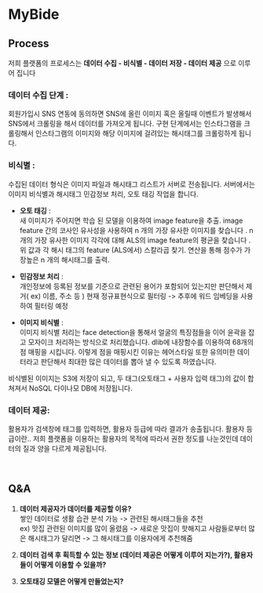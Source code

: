 # MyBide
 
## Process

저희 플랫폼의 프로세스는 **데이터 수집 - 비식별 - 데이터 저장 - 데이터 제공** 으로 이루어 집니다

### 데이터 수집 단계 :

회원가입시 SNS 연동에 동의하면 SNS에 올린 이미지 혹은 올릴때 이벤트가 발생해서
SNS에서 크롤링을 해서 데이터를 가져오게 됩니다. 구현 단계에서는 인스타그램을 크롤링해서
인스타그램의 이미지와 해당 이미지에 걸려있는 해시태그를 크롤링하게 됩니다.

### 비식별 :
수집된 데이터 형식은 이미지 파일과 해시태그 리스트가 서버로 전송됩니다.
서버에서는 이미지 비식별과 해시태그 민감정보 처리, 오토 태깅 작업을 합니다.


- **오토 태깅** :<br>
새 이미지가 주어지면 학습 된 모델을 이용하여 image feature을 추출.
image feature 간의 코사인 유사성을 사용하여 n 개의 가장 유사한 이미지를 찾습니다 .
n 개의 가장 유사한 이미지 각각에 대해 ALS의 image feature의 평균을 찾습니다 .
위 값과 각 해시 태그의 feature (ALS에서) 스칼라곱 찾기.
연산을 통해 점수가 가장높은 n 개의 해시태그를 출력.

- **민감정보 처리** : <br>
개인정보에 등록된 정보를 기준으로 관련된 용어가 포함되어 있는지만 판단해서 제거( ex) 이름, 주소 등 )
현재 정규표현식으로 필터링 -> 추후에 워드 임베딩을 사용하여 필터링 예정

- **이미지 비식별** : <br> 
이미지 비식별 처리는 face detection을 통해서 얼굴의 특징점들을 이어 윤곽을 잡고 모자이크 처리하는 방식으로 처리했습니다.
dlib에 내장함수를 이용하여 68개의 점 매핑을 시킵니다. 이렇게 점을 매핑시킨 이유는
헤어스타일 또한 유의미한 데이터라고 판단해서 최대한 많은 데이터를 뽑아 낼 수 있도록 하였습니다.


비식별된 이미지는 S3에 저장이 되고, 두 태그(오토태그 + 사용자 입력 태그)의 값이 합쳐져서 NoSQL 다이나모 DB에 저장됩니다.


### 데이터 제공: 

활용자가 검색창에 태그를 입력하면, 활용자 등급에 따라 결과가 송출됩니다. 활용자 등급이란.. 저희 플랫폼을 이용하는 활용자의 목적에 따라서 권한 정도를 나눈것인데 데이터의 질과 양을 다르게 제공됩니다.


<br>

## Q&A

1. **데이터 제공자가 데이터를 제공할 이유?**<br>
    쌓인 데이터로 생활 습관 분석 가능 -> 관련된 해시태그들을 추천<br>
    ex) 맛집 관련된 이미지를 많이 올렸음 -> 새로운 맛집이 핫해지고 사람들로부터 많은 해시태그가 달리면 -> 그 해시태그를 이용자에게 추천해줌

2. **데이터 검색 후 획득할 수 있는 정보 (데이터 제공은 어떻게 이루어 지는가?), 활용자들이 어떻게 이용할 수 있을까?**

3. **오토태깅 모델은 어떻게 만들었는지?**